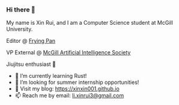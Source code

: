 ### Hi there 👋

My name is Xin Rui, and I am a Computer Science student at McGill University. 

Editor @ [Frying Pan](https://www.youtube.com/user/MyPanoo)

VP External @ [McGill Artificial Intelligence Society](https://www.mcgillai.com/)

Jiujitsu enthusiast 🥋

- 🌱 I’m currently learning Rust!
- 🤔 I’m looking for summer internship opportunities!
- 💬 Visit my blog: https://xinxin001.github.io
- 📫 Reach me by email: li.xinrui3@gmail.com
